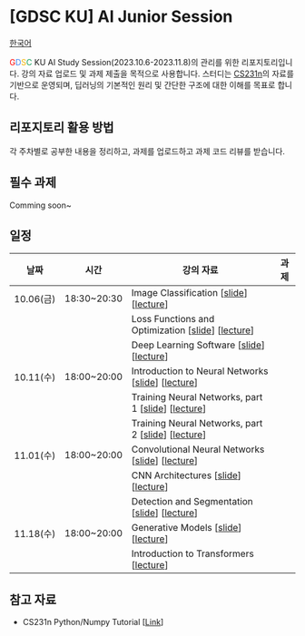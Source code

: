# [GDSC KU] AI Junior Session 
[한국어](README.md)

<span style="color:#FF0000">G</span><span style="color:#4285F4">D</span><span style="color:#F4B400">S</span><span style="color:#0F9D58">C</span> KU AI Study Session(2023.10.6-2023.11.8)의 관리를 위한 리포지토리입니다. 강의 자료 업로드 및 과제 제출을 목적으로 사용합니다. 
스터디는 <a href="http://cs231n.stanford.edu/">CS231n</a>의 자료를 기반으로 운영되며, 딥러닝의 기본적인 원리 및 간단한 구조에 대한 이해를 목표로 합니다.


## 리포지토리 활용 방법
각 주차별로 공부한 내용을 정리하고, 과제를 업로드하고 과제 코드 리뷰를 받습니다.


## 필수 과제
Comming soon~



## 일정
|날짜|시간|강의 자료|과제|
|----|----|--------|----|
|10.06(금)|18:30~20:30|Image Classification [[slide](http://cs231n.stanford.edu/slides/2017/cs231n_2017_lecture2.pdf)] [[lecture](https://www.youtube.com/watch?v=vT1JzLTH4G4&list=PL3FW7Lu3i5JvHM8ljYj-zLfQRF3EO8sYv)]||
|||Loss Functions and Optimization [[slide](http://cs231n.stanford.edu/slides/2017/cs231n_2017_lecture3.pdf)] [[lecture](https://www.youtube.com/watch?v=h7iBpEHGVNc&list=PL3FW7Lu3i5JvHM8ljYj-zLfQRF3EO8sYv)]||
|||Deep Learning Software [[slide](http://cs231n.stanford.edu/slides/2017/cs231n_2017_lecture8.pdf)] [[lecture](https://www.youtube.com/watch?v=6SlgtELqOWc&list=PL3FW7Lu3i5JvHM8ljYj-zLfQRF3EO8sYv)]||
|10.11(수)|18:00~20:00|Introduction to Neural Networks [[slide](http://cs231n.stanford.edu/slides/2017/cs231n_2017_lecture4.pdf)] [[lecture](https://www.youtube.com/watch?v=d14TUNcbn1k&list=PL3FW7Lu3i5JvHM8ljYj-zLfQRF3EO8sYv)]||
|||Training Neural Networks, part 1 [[slide](http://cs231n.stanford.edu/slides/2017/cs231n_2017_lecture6.pdf)] [[lecture](https://www.youtube.com/watch?v=wEoyxE0GP2M&list=PL3FW7Lu3i5JvHM8ljYj-zLfQRF3EO8sYv)]||
|||Training Neural Networks, part 2 [[slide](http://cs231n.stanford.edu/slides/2017/cs231n_2017_lecture7.pdf)] [[lecture](https://www.youtube.com/watch?v=wEoyxE0GP2M&list=PL3FW7Lu3i5JvHM8ljYj-zLfQRF3EO8sYv)]||
|11.01(수)|18:00~20:00|Convolutional Neural Networks [[slide](http://cs231n.stanford.edu/slides/2017/cs231n_2017_lecture5.pdf)] [[lecture](https://www.youtube.com/watch?v=bNb2fEVKeEo&list=PL3FW7Lu3i5JvHM8ljYj-zLfQRF3EO8sYv)]||
|||CNN Architectures [[slide](http://cs231n.stanford.edu/slides/2017/cs231n_2017_lecture9.pdf)] [[lecture](https://www.youtube.com/watch?v=DAOcjicFr1Y&list=PL3FW7Lu3i5JvHM8ljYj-zLfQRF3EO8sYv)]||
|||Detection and Segmentation [[slide](http://cs231n.stanford.edu/slides/2017/cs231n_2017_lecture11.pdf)] [[lecture](https://www.youtube.com/watch?v=nDPWywWRIRo&list=PL3FW7Lu3i5JvHM8ljYj-zLfQRF3EO8sYv)]||
|11.18(수)|18:00~20:00|Generative Models [[slide](http://cs231n.stanford.edu/slides/2017/cs231n_2017_lecture13.pdf)] [[lecture](https://www.youtube.com/watch?v=5WoItGTWV54&list=PL3FW7Lu3i5JvHM8ljYj-zLfQRF3EO8sYv)]||
|||Introduction to Transformers [[lecture](https://www.youtube.com/watch?v=XfpMkf4rD6E)]||


## 참고 자료
- CS231n Python/Numpy Tutorial [[Link](https://cs231n.github.io/python-numpy-tutorial/)]
